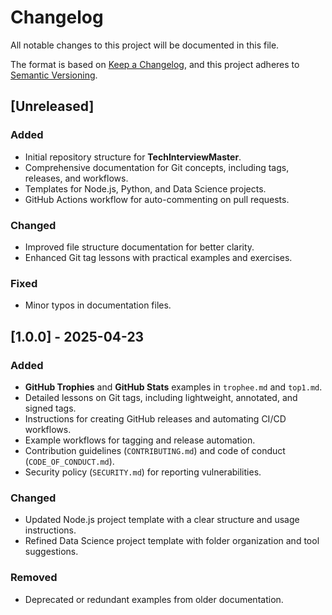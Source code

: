 # Changelog

All notable changes to this project will be documented in this file.

The format is based on [Keep a Changelog](https://keepachangelog.com/en/1.0.0/),
and this project adheres to [Semantic Versioning](https://semver.org/spec/v2.0.0.html).

## [Unreleased]

### Added

- Initial repository structure for **TechInterviewMaster**.
- Comprehensive documentation for Git concepts, including tags, releases, and workflows.
- Templates for Node.js, Python, and Data Science projects.
- GitHub Actions workflow for auto-commenting on pull requests.

### Changed

- Improved file structure documentation for better clarity.
- Enhanced Git tag lessons with practical examples and exercises.

### Fixed

- Minor typos in documentation files.

## [1.0.0] - 2025-04-23

### Added

- **GitHub Trophies** and **GitHub Stats** examples in `trophee.md` and `top1.md`.
- Detailed lessons on Git tags, including lightweight, annotated, and signed tags.
- Instructions for creating GitHub releases and automating CI/CD workflows.
- Example workflows for tagging and release automation.
- Contribution guidelines (`CONTRIBUTING.md`) and code of conduct (`CODE_OF_CONDUCT.md`).
- Security policy (`SECURITY.md`) for reporting vulnerabilities.

### Changed

- Updated Node.js project template with a clear structure and usage instructions.
- Refined Data Science project template with folder organization and tool suggestions.

### Removed

- Deprecated or redundant examples from older documentation.
